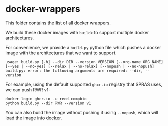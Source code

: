 # docker-wrappers

This folder contains the list of all docker wrappers.

We build these docker images with `buildx` to support multiple docker architectures.

For convenience, we provide a `build.py` python file which pushes a docker image with the architectures
that we want to support.

```
usage: build.py [-h] --dir DIR --version VERSION [--org-name ORG_NAME] [--yes | --no-yes] [--relax | --no-relax] [--nopush | --no-nopush]
build.py: error: the following arguments are required: --dir, --version
```

For example, using the default supported `ghcr.io` registry that SPRAS uses, we can push RWR v1:

```
docker login ghcr.io -u reed-compbio
python build.py --dir RWR --version v1
```

You can also build the image without pushing it using `--nopush`, which will load the image into docker.
